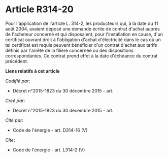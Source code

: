 # Article R314-20

Pour l'application de l'article L. 314-2, les producteurs qui, à la date du 11 août 2004, avaient déposé une demande écrite
de contrat d'achat auprès de l'acheteur concerné et qui disposaient, pour l'installation en cause, d'un certificat ouvrant
droit à l'obligation d'achat d'électricité dans le cas où un tel certificat est requis peuvent bénéficier d'un contrat
d'achat aux tarifs définis par l'arrêté de la filière concernée ou des dispositions correspondantes. Ce contrat prend effet à
la date d'échéance du contrat précédent.

**Liens relatifs à cet article**

_Codifié par_:

  - Décret n°2015-1823 du 30 décembre 2015 - art.

_Créé par_:

  - Décret n°2015-1823 du 30 décembre 2015 - art.

_Cité par_:

  - Code de l'énergie - art. D314-16 (V)

_Cite_:

  - Code de l'énergie - art. L314-2 (V)
